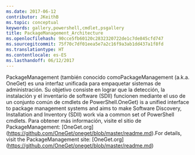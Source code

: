 ```yaml
---
ms.date: 2017-06-12
contributor: JKeithB
ms.topic: conceptual
keywords: gallery,powershell,cmdlet,psgallery
title: PackageManagement_Architecture
ms.openlocfilehash: 90cce5fb60120c2832320722de1c7de845cfd747
ms.sourcegitcommit: 75f70c7df01eea5e7a2c16f9a3ab1dd437a1f8fd
ms.translationtype: HT
ms.contentlocale: es-ES
ms.lasthandoff: 06/12/2017
---
```

<span data-ttu-id="d655d-103">PackageManagement (también conocido como</span><span class="sxs-lookup"><span data-stu-id="d655d-103">PackageManagement (a.k.a.</span></span> <span data-ttu-id="d655d-104">OneGet) es una interfaz unificada para empaquetar sistemas de administración. Su objetivo consiste en lograr que la detección, la instalación y el inventario de software (SDII) funcionen mediante el uso de un conjunto común de cmdlets de PowerShell.</span><span class="sxs-lookup"><span data-stu-id="d655d-104">OneGet) is a unified interface to package management systems and aims to make Software Discovery, Installation and Inventory (SDII) work via a common set of PowerShell cmdlets.</span></span> <span data-ttu-id="d655d-105">Para obtener más información, visite el sitio de PackageManagement: [OneGet.org] (https://github.com/OneGet/oneget/blob/master/readme.md).</span><span class="sxs-lookup"><span data-stu-id="d655d-105">For details, visit the PackageManagement site: [OneGet.org] (https://github.com/OneGet/oneget/blob/master/readme.md)</span></span>

